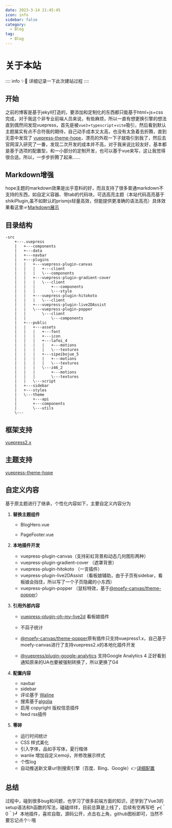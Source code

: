 ```yaml
---
date: 2023-3-14 21:45:45
icon: info
sidebar: false
category:
  - Blog
tag:
  - Blog
---
```

# 关于本站

:::: info ✨📒
详细记录一下此次建站过程
::::

## 开始

之前的博客是基于jekyll打造的，要添加和定制化的东西都只能基于html+js+css完成，对于我这个非专业前端人员来说，有些麻烦，所以一直有想更换引擎的想法
直到偶然间发现vuepress，首先是被`vue3`+`typescript`+`vite`吸引，然后看到默认主题属实有点不合符我的期待，自己动手成本又太高，也没有太急着去折腾，直到无意中发现了
[vuepress-theme-hope](https://theme-hope.vuejs.press/zh/)，漂亮的外观一下子就吸引到我了，然后去官网深入研究了一番，发现二次开发的成本并不高，对于我来说比较友好，基本都是基于选项的配置型，和一小部分的定制开发，也可以基于vue来写，这让我觉得很合适。所以，一步步折腾了起来……


## Markdown增强

hope主题的markdown效果是出乎意料的好，而且支持了很多普通markdown不支持的东西，如自定义容器、带tab的代码块，可选高亮主题（本站代码高亮基于shikiPlugin,虽不如默认的prismjs轻量高效，但能提供更准确的语法高亮）具体效果看这里☞[Markdown展示](/demo/markdown.md)

## 目录结构

```shell
-src
    +---.vuepress
    |   +---components
    |   +---data
    |   +---navbar
    |   +---plugins
    |   |   +---vuepress-plugin-canvas
    |   |   |   +---client
    |   |   |   \---components
    |   |   +---vuepress-plugin-gradient-cover
    |   |   |   \---client
    |   |   |       +---components
    |   |   |       \---style
    |   |   +---vuepress-plugin-hitokoto
    |   |   |   \---client
    |   |   +---vuepress-plugin-live2DAssist
    |   |   \---vuepress-plugin-popper
    |   |       \---client
    |   |           \---components
    |   +---public
    |   |   +---assets
    |   |   |   +---font
    |   |   |   +---icon
    |   |   |   +---lafei_4
    |   |   |   |   +---motions
    |   |   |   |   \---textures
    |   |   |   +---sipeibojue_5
    |   |   |   |   +---motions
    |   |   |   |   \---textures
    |   |   |   \---z46_2
    |   |   |       +---motions
    |   |   |       \---textures
    |   |   \---script
    |   +---sidebar
    |   +---styles
    |   \---theme
    |       +---api
    |       +---components
    |       \---utils
    \---
```

## 框架支持

[vuepress2.x](https://v2.vuepress.vuejs.org/zh/)

## 主题支持

[vuepress-theme-hope](https://theme-hope.vuejs.press/zh/)

## 自定义内容

基于原主题进行了继承，个性化内容如下，主要自定义内容分为

1. **替换主题组件**

   - BlogHero.vue

   - PageFooter.vue

2. **本地插件开发**

   - vuepress-plugin-canvas（支持彩虹背景和动态几何图形两种）
   - vuepress-plugin-gradient-cover （遮罩背景）
   - vuepress-plugin-hitokoto （一言插件）
   - vuepress-plugin-live2DAssist （看板娘辅助，由于子页有sidebar，看板娘会挡住，所以写了一个子页隐藏的小东西）
   - vuepress-plugin-popper （鼠标特效，基于[@moefy-canvas/theme-popper](https://github.com/moefyit/moefy-canvas)）

3. **引用外部内容**

   - [vuepress-plugin-oh-my-live2d](https://github.com/oh-my-live2d/vuepress-plugin-oh-my-live2d) 看板娘插件

   - 不蒜子统计

   - [@moefy-canvas/theme-popper](https://github.com/moefyit/moefy-canvas)原有插件只支持vuepress1.x，自己基于moefy-canvas进行了支持vuepress2.x的本地化插件开发

   - [@vuepress/plugin-google-analytics](https://v2.vuepress.vuejs.org/zh/reference/plugin/google-analytics.html) 支持Google Analytics 4 正好看到通知原来的UA也要被强制转换了，所以更换了G4
4. **配置内容**
   - navbar
   - sidebar
   - 评论基于 [Waline](https://waline.js.org/)
   - 搜索基于[algolia](https://www.algolia.com/developers/?utm_content=powered_by&utm_source=localhost&utm_medium=referral&utm_campaign=docsearch)
   - 启用 copyright 版权信息插件
   - feed rss插件

5. **零碎**
   - 运行时间统计
   - CSS 样式美化
   - 引入字体，品如手写体，夏行楷体
   - wanlie 增加自定义emoji，并修改展示样式
   - 个性log
   - 自动推送新文章url到搜索引擎（百度、Bing、Google）👉[详细配置](/platform/github/github-action)

## 总结
过程中，碰到很多bug和问题，也学习了很多前端方面的知识，还学到了Vue3的setup语法和h函数的写法，磕磕绊绊，目前总算是上线了，后续有空再写吧 ┏(＾0＾)┛
本地插件，喜欢自取，源码公开，点击右上角，github图标即可，当然不要忘记点个✨哦

